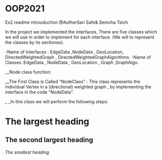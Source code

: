 # OOP2021

Ex2.readme introuduction @AutherSari Safe& Semcha Teich 

In the project we implemented the interfaces, There are five classes which we will use in order to implement for each interface. 
(We will to represent  the  classes by its sectiones).

-Name of Interfaces : EdgeData ,NodeData , GeoLocation, DirectedWeightedGraph , DirectedWeightedGraphAlgorithms.
-Name of Classes :EdgeData , NodeData , GeoLocation , Graph ,GraphAlgo.

__Node class function:

__The First Class is Called "NodeClass" : This class represents the individual Vertex in a (directional) weighted graph , by implementing the interface in the code "NodeData".

_ _In this class we will perform the following steps:

# The largest heading
## The second largest heading
###### The smallest heading
 
